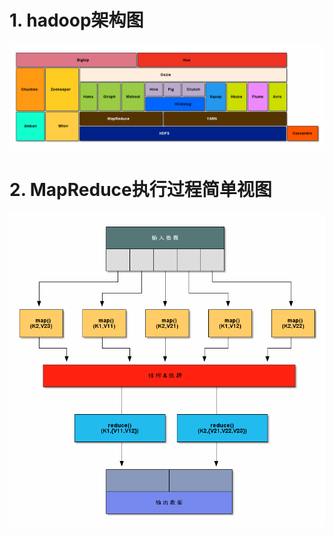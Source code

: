 # 1. hadoop架构图
![Hadoop](_v_images/20200130164447490_21551.png)
# 2. MapReduce执行过程简单视图
![](_v_images/mapReduce.png)